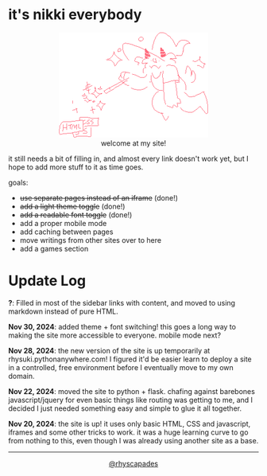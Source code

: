 # it's nikki everybody

<div style="text-align: center;">
	<img class="color-main" src="/static/images/wizard.png">
	<br>
	welcome at my site!
</div>

it still needs a bit of filling in, and almost every link doesn't work yet, but I hope to
add more stuff to it as time goes.

goals:

* <s>use separate pages instead of an iframe</s> (done!)
* <s>add a light theme toggle</s> (done!)
* <s>add a readable font toggle</s> (done!)
* add a proper mobile mode
* add caching between pages
* move writings from other sites over to here
* add a games section

# Update Log

**?**: Filled in most of the sidebar links with content, and moved to using markdown
instead of pure HTML.

**Nov 30, 2024**: added theme + font switching! this goes a long way to making the site more accessible
to everyone. mobile mode next?

**Nov 28, 2024**: the new version of the site is up temporarily at rhysuki.pythonanywhere.com! I figured
it'd be easier learn to deploy a site in a controlled, free environment before I eventually move to my own domain.

**Nov 22, 2024**: moved the site to python + flask. chafing against barebones javascript/jquery for even
basic things like routing was getting to me, and I decided I just needed something easy and simple to glue it all
together.

**Nov 20, 2024**: the site is up! it uses only basic HTML, CSS and javascript, iframes and some other tricks to
work. it was a huge learning curve to go from nothing to this, even though I was already using another site as a
base.

<hr>

<div style="text-align: center;">
	<a href="https://x.com/rhyscapades" style="text-align: center;">@rhyscapades</a>
</div>